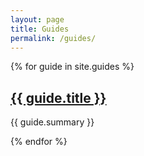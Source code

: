 ```yaml
---
layout: page
title: Guides
permalink: /guides/
---
```


{% for guide in site.guides %}
  <h2>
    <a href="{{ guide.url }}">
      {{ guide.title }}
    </a>
  </h2>
  <p>
    {{ guide.summary }}
  </p>
{% endfor %}